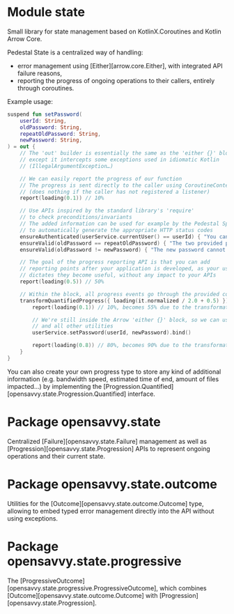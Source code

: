# Module state

Small library for state management based on KotlinX.Coroutines and Kotlin Arrow Core.

Pedestal State is a centralized way of handling:

- error management using [Either][arrow.core.Either], with integrated API failure reasons,
- reporting the progress of ongoing operations to their callers, entirely through coroutines.

Example usage:

```kotlin
suspend fun setPassword(
	userId: String,
	oldPassword: String,
	repeatOldPassword: String,
	newPassword: String,
) = out {
	// The 'out' builder is essentially the same as the 'either {}' block, 
	// except it intercepts some exceptions used in idiomatic Kotlin 
	// (IllegalArgumentException…)

	// We can easily report the progress of our function
	// The progress is sent directly to the caller using CoroutineContext
	// (does nothing if the caller has not registered a listener)
	report(loading(0.1)) // 10%

	// Use APIs inspired by the standard library's 'require'
	// to check preconditions/invariants
	// The added information can be used for example by the Pedestal Spine module
	// to automatically generate the appropriate HTTP status codes
	ensureAuthenticated(userService.currentUser() == userId) { "You cannot edit the password of another user" }
	ensureValid(oldPassword == repeatOldPassword) { "The two provided passwords are different" }
	ensureValid(oldPassword != newPassword) { "The new password cannot be the same password as the old one" }

	// The goal of the progress reporting API is that you can add
	// reporting points after your application is developed, as your usage
	// dictates they become useful, without any impact to your APIs
	report(loading(0.5)) // 50%

	// Within the block, all progress events go through the provided computation
	transformQuantifiedProgress({ loading(it.normalized / 2.0 + 0.5) }) {
		report(loading(0.1)) // 10%, becomes 55% due to the transformation block

		// We're still inside the Arrow 'either {}' block, so we can use 'bind'
		// and all other utilities
		userService.setPassword(userId, newPassword).bind()

		report(loading(0.8)) // 80%, becomes 90% due to the transformation block
	}
}
```

You can also create your own progress type to store any kind of additional information (e.g. bandwidth speed, estimated time of end, amount of files impacted…) by implementing the [Progression.Quantified][opensavvy.state.Progression.Quantified] interface.

# Package opensavvy.state

Centralized [Failure][opensavvy.state.Failure] management as well as [Progression][opensavvy.state.Progression] APIs to represent ongoing operations and their current state.

# Package opensavvy.state.outcome

Utilities for the [Outcome][opensavvy.state.outcome.Outcome] type, allowing to embed typed error management directly into the API without using exceptions.

# Package opensavvy.state.progressive

The [ProgressiveOutcome][opensavvy.state.progressive.ProgressiveOutcome], which combines [Outcome][opensavvy.state.outcome.Outcome] with [Progression][opensavvy.state.Progression].
